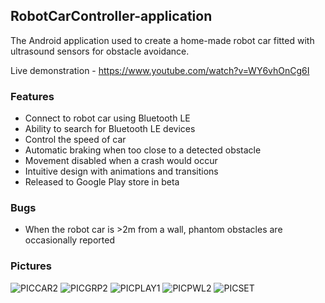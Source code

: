 ## RobotCarController-application
The Android application used to create a home-made robot car fitted with ultrasound sensors for obstacle avoidance. 

Live demonstration - https://www.youtube.com/watch?v=WY6vhOnCg6I 

### Features
* Connect to robot car using Bluetooth LE
* Ability to search for Bluetooth LE devices
* Control the speed of car
* Automatic braking when too close to a detected obstacle
* Movement disabled when a crash would occur 
* Intuitive design with animations and transitions
* Released to Google Play store in beta

### Bugs
* When the robot car is >2m from a wall, phantom obstacles are occasionally reported

### Pictures

![PICCAR2](https://user-images.githubusercontent.com/15916056/61897760-a9398480-af0f-11e9-8f2f-21eb9dd29a01.jpg)
![PICGRP2](https://user-images.githubusercontent.com/15916056/61898571-860fd480-af11-11e9-9e01-da4350bb405e.png)
![PICPLAY1](https://user-images.githubusercontent.com/15916056/61898578-87d99800-af11-11e9-8724-7387b3d07166.png)
![PICPWL2](https://user-images.githubusercontent.com/15916056/61898583-89a35b80-af11-11e9-8e59-6922f9b8b36e.png)
![PICSET](https://user-images.githubusercontent.com/15916056/61898586-8ad48880-af11-11e9-93b7-3f967cf76b13.png)
